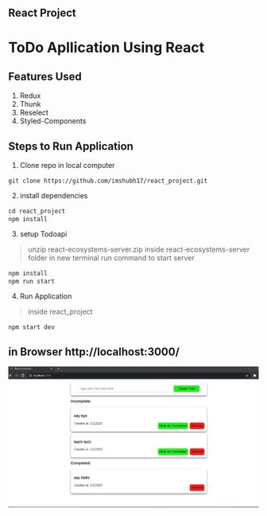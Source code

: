 React Project 
---------
# ToDo Apllication Using React

## Features Used  
1. Redux
2. Thunk
3. Reselect
4. Styled-Components

## Steps to Run Application
1. Clone repo in local computer
```
git clone https://github.com/imshubh17/react_project.git
```
2. install dependencies 
```
cd react_project
npm install
```
3. setup Todoapi
> unzip react-ecosystems-server.zip
  inside react-ecosystems-server folder in new terminal run command to start server
  ```
  npm install
  npm run start
  ```

4. Run Application
> inside react_project
  ```
  npm start dev
  ```
  in Browser
  **http://localhost:3000/**
---- 
![ToDo App](https://github.com/imshubh17/Projects/blob/master/images/New%20folder/todoapplication.PNG "main page")
